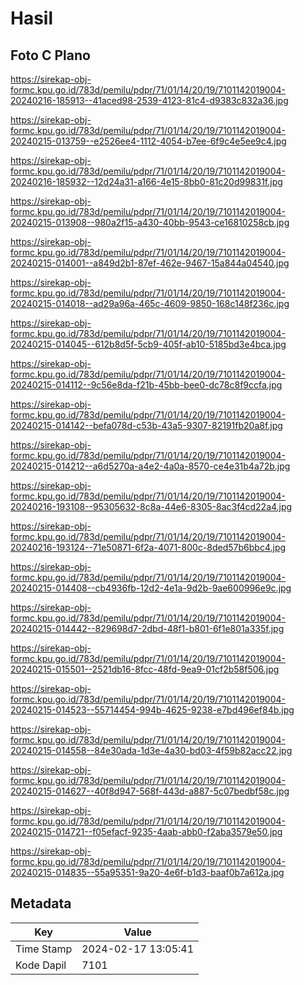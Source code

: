 # Hasil

## Foto C Plano

https://sirekap-obj-formc.kpu.go.id/783d/pemilu/pdpr/71/01/14/20/19/7101142019004-20240216-185913--41aced98-2539-4123-81c4-d9383c832a36.jpg

https://sirekap-obj-formc.kpu.go.id/783d/pemilu/pdpr/71/01/14/20/19/7101142019004-20240215-013759--e2526ee4-1112-4054-b7ee-6f9c4e5ee9c4.jpg

https://sirekap-obj-formc.kpu.go.id/783d/pemilu/pdpr/71/01/14/20/19/7101142019004-20240216-185932--12d24a31-a166-4e15-8bb0-81c20d99831f.jpg

https://sirekap-obj-formc.kpu.go.id/783d/pemilu/pdpr/71/01/14/20/19/7101142019004-20240215-013908--980a2f15-a430-40bb-9543-ce16810258cb.jpg

https://sirekap-obj-formc.kpu.go.id/783d/pemilu/pdpr/71/01/14/20/19/7101142019004-20240215-014001--a849d2b1-87ef-462e-9467-15a844a04540.jpg

https://sirekap-obj-formc.kpu.go.id/783d/pemilu/pdpr/71/01/14/20/19/7101142019004-20240215-014018--ad29a96a-465c-4609-9850-168c148f236c.jpg

https://sirekap-obj-formc.kpu.go.id/783d/pemilu/pdpr/71/01/14/20/19/7101142019004-20240215-014045--612b8d5f-5cb9-405f-ab10-5185bd3e4bca.jpg

https://sirekap-obj-formc.kpu.go.id/783d/pemilu/pdpr/71/01/14/20/19/7101142019004-20240215-014112--9c56e8da-f21b-45bb-bee0-dc78c8f9ccfa.jpg

https://sirekap-obj-formc.kpu.go.id/783d/pemilu/pdpr/71/01/14/20/19/7101142019004-20240215-014142--befa078d-c53b-43a5-9307-82191fb20a8f.jpg

https://sirekap-obj-formc.kpu.go.id/783d/pemilu/pdpr/71/01/14/20/19/7101142019004-20240215-014212--a6d5270a-a4e2-4a0a-8570-ce4e31b4a72b.jpg

https://sirekap-obj-formc.kpu.go.id/783d/pemilu/pdpr/71/01/14/20/19/7101142019004-20240216-193108--95305632-8c8a-44e6-8305-8ac3f4cd22a4.jpg

https://sirekap-obj-formc.kpu.go.id/783d/pemilu/pdpr/71/01/14/20/19/7101142019004-20240216-193124--71e50871-6f2a-4071-800c-8ded57b6bbc4.jpg

https://sirekap-obj-formc.kpu.go.id/783d/pemilu/pdpr/71/01/14/20/19/7101142019004-20240215-014408--cb4936fb-12d2-4e1a-9d2b-9ae600996e9c.jpg

https://sirekap-obj-formc.kpu.go.id/783d/pemilu/pdpr/71/01/14/20/19/7101142019004-20240215-014442--829698d7-2dbd-48f1-b801-6f1e801a335f.jpg

https://sirekap-obj-formc.kpu.go.id/783d/pemilu/pdpr/71/01/14/20/19/7101142019004-20240215-015501--2521db16-8fcc-48fd-9ea9-01cf2b58f506.jpg

https://sirekap-obj-formc.kpu.go.id/783d/pemilu/pdpr/71/01/14/20/19/7101142019004-20240215-014523--55714454-994b-4625-9238-e7bd496ef84b.jpg

https://sirekap-obj-formc.kpu.go.id/783d/pemilu/pdpr/71/01/14/20/19/7101142019004-20240215-014558--84e30ada-1d3e-4a30-bd03-4f59b82acc22.jpg

https://sirekap-obj-formc.kpu.go.id/783d/pemilu/pdpr/71/01/14/20/19/7101142019004-20240215-014627--40f8d947-568f-443d-a887-5c07bedbf58c.jpg

https://sirekap-obj-formc.kpu.go.id/783d/pemilu/pdpr/71/01/14/20/19/7101142019004-20240215-014721--f05efacf-9235-4aab-abb0-f2aba3579e50.jpg

https://sirekap-obj-formc.kpu.go.id/783d/pemilu/pdpr/71/01/14/20/19/7101142019004-20240215-014835--55a95351-9a20-4e6f-b1d3-baaf0b7a612a.jpg


## Metadata

| Key        | Value               |
| ---------- | ------------------- |
| Time Stamp | 2024-02-17 13:05:41 |
| Kode Dapil | 7101                |



